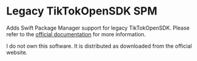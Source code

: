# Legacy TikTokOpenSDK SPM

Adds Swift Package Manager support for legacy TikTokOpenSDK.
Please refer to the [official documentation](https://developers.tiktok.com/doc/getting-started-ios-quickstart-objective-c?enter_method=left_navigation) for more information.

I do not own this software. It is distributed as downloaded from the official website.
